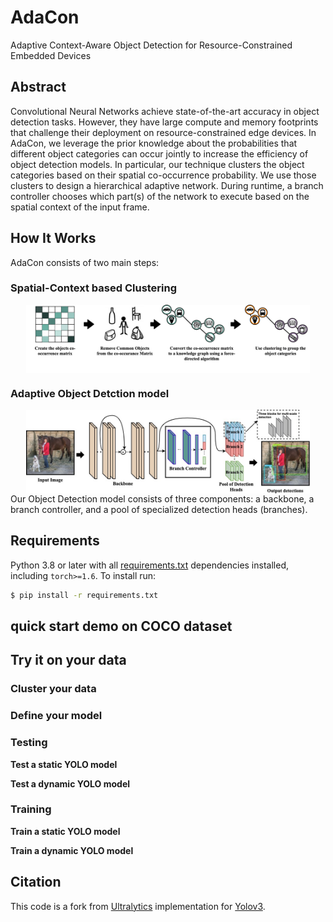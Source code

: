 # AdaCon
Adaptive Context-Aware Object Detection for Resource-Constrained Embedded Devices

## Abstract 
Convolutional Neural Networks achieve state-of-the-art accuracy in object detection tasks. However, they have large compute and memory footprints that challenge their deployment on resource-constrained edge devices. In AdaCon, we leverage the prior knowledge about the probabilities that different object categories can occur jointly to increase the efficiency of object detection models. In particular, our technique clusters the object categories based on their spatial co-occurrence probability. We use those clusters to design a hierarchical adaptive network. During runtime, a branch controller chooses which part(s) of the network to execute based on the spatial context of the input frame. 

## How It Works
AdaCon consists of two main steps:
### Spatial-Context based Clustering 
<img src="doc/imgs/clustering_spatial_context.jpg" width="90%" style="display: block;  margin: 0 auto;">

### Adaptive Object Detction model
<img src="doc/imgs/adaptive_architecture.jpg" width="90%" style="display: block;  margin: 0 auto;">
Our Object Detection model consists of three components: a backbone, a branch controller, and a pool of specialized detection heads (branches).


## Requirements

Python 3.8 or later with all [requirements.txt](https://github.com/ultralytics/yolov3/blob/master/requirements.txt) dependencies installed, including `torch>=1.6`. To install run:
```bash
$ pip install -r requirements.txt
```

## quick start demo on COCO dataset

## Try it on your data

### Cluster your data

### Define your model

### Testing
**Test a static YOLO model** 

**Test a dynamic YOLO model**


### Training

**Train a static YOLO model** 

**Train a dynamic YOLO model**


## Citation

This code is a fork from [Ultralytics](https://github.com/ultralytics/yolov3) implementation for [Yolov3](https://pjreddie.com/darknet/yolo/).
